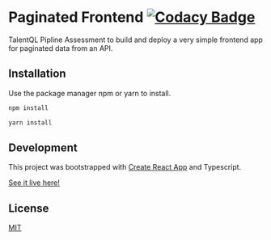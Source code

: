 
# Paginated Frontend [![Codacy Badge](https://app.codacy.com/project/badge/Grade/0accb3ee69e14e8abf0211100470f944)](https://www.codacy.com/gh/hector-munachi/paginated_frontend/dashboard?utm_source=github.com&amp;utm_medium=referral&amp;utm_content=hector-munachi/paginated_frontend&amp;utm_campaign=Badge_Grade)

TalentQL Pipline Assessment to build and deploy a very simple frontend app for paginated data from an API.

## Installation

Use the package manager npm or yarn to install.

```bash
npm install 
```
```bash
yarn install
```

## Development

This project was bootstrapped with [Create React App](https://github.com/facebook/create-react-app) and Typescript.

[See it live here!](hector-talentql-pipline.netlify.app)


## License
[MIT](https://choosealicense.com/licenses/mit/)
